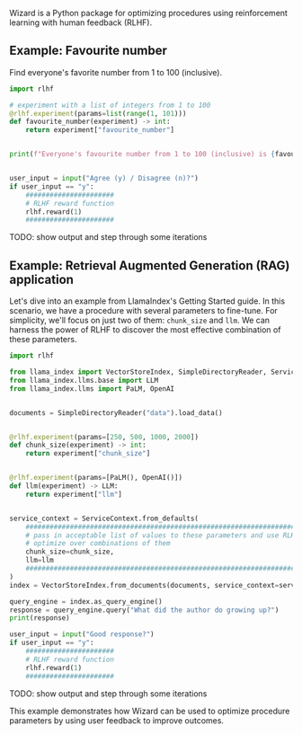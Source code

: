 Wizard is a Python package for optimizing procedures using reinforcement learning with human feedback (RLHF).

## Example: Favourite number

Find everyone's favorite number from 1 to 100 (inclusive).

```Python
import rlhf

# experiment with a list of integers from 1 to 100
@rlhf.experiment(params=list(range(1, 101)))
def favourite_number(experiment) -> int:
    return experiment["favourite_number"]


print(f"Everyone's favourite number from 1 to 100 (inclusive) is {favourite_number}")


user_input = input("Agree (y) / Disagree (n)?")
if user_input == "y":
    ######################
    # RLHF reward function
    rlhf.reward(1)
    ######################
```

TODO: show output and step through some iterations

## Example: Retrieval Augmented Generation (RAG) application

Let's dive into an example from LlamaIndex's Getting Started guide. In this scenario, we have a procedure with several parameters to fine-tune. For simplicity, we'll focus on just two of them: `chunk_size` and `llm`. We can harness the power of RLHF to discover the most effective combination of these parameters.

```Python
import rlhf

from llama_index import VectorStoreIndex, SimpleDirectoryReader, ServiceContext
from llama_index.llms.base import LLM
from llama_index.llms import PaLM, OpenAI


documents = SimpleDirectoryReader("data").load_data()


@rlhf.experiment(params=[250, 500, 1000, 2000])
def chunk_size(experiment) -> int:
    return experiment["chunk_size"]


@rlhf.experiment(params=[PaLM(), OpenAI()])
def llm(experiment) -> LLM:
    return experiment["llm"]


service_context = ServiceContext.from_defaults(
    #######################################################################
    # pass in acceptable list of values to these parameters and use RLHF to
    # optimize over combinations of them
    chunk_size=chunk_size,
    llm=llm
    #######################################################################
)
index = VectorStoreIndex.from_documents(documents, service_context=service_context)

query_engine = index.as_query_engine()
response = query_engine.query("What did the author do growing up?")
print(response)

user_input = input("Good response?")
if user_input == "y":
    ######################
    # RLHF reward function
    rlhf.reward(1)
    ######################
```

TODO: show output and step through some iterations

This example demonstrates how Wizard can be used to optimize procedure parameters by using user feedback to improve outcomes.
